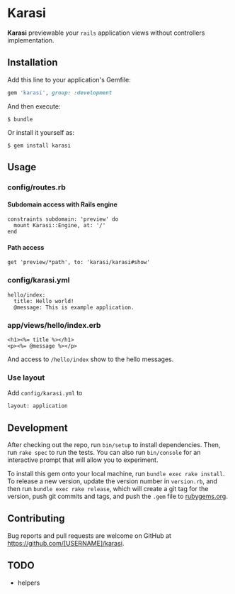 # Karasi

**Karasi** previewable your `rails` application views without controllers implementation.

## Installation

Add this line to your application's Gemfile:

```ruby
gem 'karasi', group: :development
```

And then execute:

    $ bundle

Or install it yourself as:

    $ gem install karasi

## Usage

### config/routes.rb

#### Subdomain access with Rails engine
```
constraints subdomain: 'preview' do
  mount Karasi::Engine, at: '/'
end
```

#### Path access

```
get 'preview/*path', to: 'karasi/karasi#show'
```

### config/karasi.yml

```
hello/index:
  title: Hello world!
  @message: This is example application.
```

### app/views/hello/index.erb

```
<h1><%= title %></h1>
<p><%= @message %></p>
```

And access to `/hello/index` show to the hello messages.

### Use layout

Add `config/karasi.yml` to

```
layout: application
```

## Development

After checking out the repo, run `bin/setup` to install dependencies. Then, run `rake spec` to run the tests. You can also run `bin/console` for an interactive prompt that will allow you to experiment.

To install this gem onto your local machine, run `bundle exec rake install`. To release a new version, update the version number in `version.rb`, and then run `bundle exec rake release`, which will create a git tag for the version, push git commits and tags, and push the `.gem` file to [rubygems.org](https://rubygems.org).

## Contributing

Bug reports and pull requests are welcome on GitHub at https://github.com/[USERNAME]/karasi.

## TODO

* helpers
